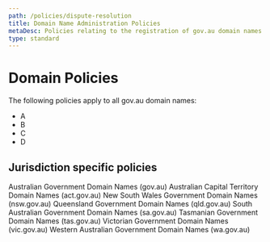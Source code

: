```yaml
---
path: /policies/dispute-resolution
title: Domain Name Administration Policies
metaDesc: Policies relating to the registration of gov.au domain names across Australia
type: standard
---
```


# Domain Policies

The following policies apply to all gov.au domain names:
* A
* B
* C
* D

## Jurisdiction specific policies
Australian Government Domain Names (gov.au)
Australian Capital Territory Domain Names (act.gov.au)
New South Wales Government Domain Names (nsw.gov.au)
Queensland Government Domain Names (qld.gov.au)
South Australian Government Domain Names (sa.gov.au)
Tasmanian Government Domain Names (tas.gov.au)
Victorian Government Domain Names (vic.gov.au)
Western Australian Government Domain Names (wa.gov.au)

